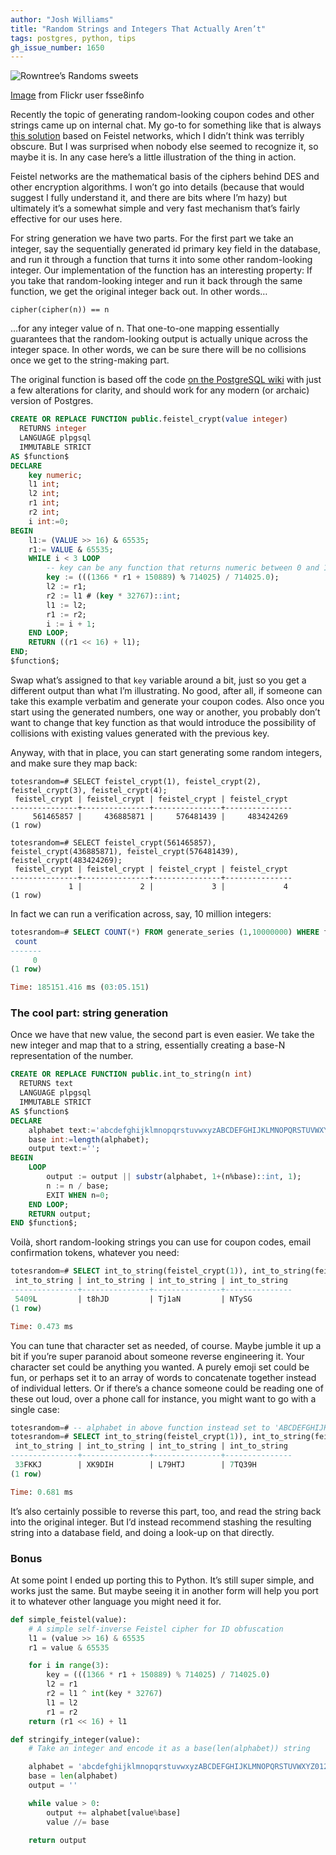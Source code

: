 ```yaml
---
author: "Josh Williams"
title: "Random Strings and Integers That Actually Aren’t"
tags: postgres, python, tips
gh_issue_number: 1650
---
```


![Rowntree’s Randoms sweets](/blog/2020/07/02/random-strings-and-integers-that-actually-arent/banner.jpg)

[Image](https://www.flickr.com/photos/fsse-info/3579540830/) from Flickr user fsse8info

Recently the topic of generating random-looking coupon codes and other strings came up on internal chat. My go-to for something like that is always [this solution](https://wiki.postgresql.org/wiki/Pseudo_encrypt) based on Feistel networks, which I didn’t think was terribly obscure. But I was surprised when nobody else seemed to recognize it, so maybe it is. In any case here’s a little illustration of the thing in action.

Feistel networks are the mathematical basis of the ciphers behind DES and other encryption algorithms. I won’t go into details (because that would suggest I fully understand it, and there are bits where I’m hazy) but ultimately it’s a somewhat simple and very fast mechanism that’s fairly effective for our uses here.

For string generation we have two parts. For the first part we take an integer, say the sequentially generated id primary key field in the database, and run it through a function that turns it into some other random-looking integer. Our implementation of the function has an interesting property: If you take that random-looking integer and run it back through the same function, we get the original integer back out. In other words…

```
cipher(cipher(n)) == n
```

…for any integer value of n. That one-to-one mapping essentially guarantees that the random-looking output is actually unique across the integer space. In other words, we can be sure there will be no collisions once we get to the string-making part.

The original function is based off the code [on the PostgreSQL wiki](https://wiki.postgresql.org/wiki/Pseudo_encrypt) with just a few alterations for clarity, and should work for any modern (or archaic) version of Postgres.

```sql
CREATE OR REPLACE FUNCTION public.feistel_crypt(value integer)
  RETURNS integer
  LANGUAGE plpgsql
  IMMUTABLE STRICT
AS $function$
DECLARE
    key numeric;
    l1 int;
    l2 int;
    r1 int;
    r2 int;
    i int:=0;
BEGIN
    l1:= (VALUE >> 16) & 65535;
    r1:= VALUE & 65535;
    WHILE i < 3 LOOP
        -- key can be any function that returns numeric between 0 and 1
        key := (((1366 * r1 + 150889) % 714025) / 714025.0);
        l2 := r1;
        r2 := l1 # (key * 32767)::int;
        l1 := l2;
        r1 := r2;
        i := i + 1;
    END LOOP;
    RETURN ((r1 << 16) + l1);
END;
$function$;

```

Swap what’s assigned to that `key` variable around a bit, just so you get a different output than what I’m illustrating. No good, after all, if someone can take this example verbatim and generate your coupon codes. Also once you start using the generated numbers, one way or another, you probably don’t want to change that key function as that would introduce the possibility of collisions with existing values generated with the previous key.

Anyway, with that in place, you can start generating some random integers, and make sure they map back:

```
totesrandom=# SELECT feistel_crypt(1), feistel_crypt(2), feistel_crypt(3), feistel_crypt(4);
 feistel_crypt | feistel_crypt | feistel_crypt | feistel_crypt
---------------+---------------+---------------+---------------
     561465857 |     436885871 |     576481439 |     483424269
(1 row)

totesrandom=# SELECT feistel_crypt(561465857), feistel_crypt(436885871), feistel_crypt(576481439), feistel_crypt(483424269);
 feistel_crypt | feistel_crypt | feistel_crypt | feistel_crypt
---------------+---------------+---------------+---------------
             1 |             2 |             3 |             4
(1 row)
```

In fact we can run a verification across, say, 10 million integers:

```sql
totesrandom=# SELECT COUNT(*) FROM generate_series (1,10000000) WHERE feistel_crypt(feistel_crypt(generate_series)) != generate_series;
 count
-------
     0
(1 row)

Time: 185151.416 ms (03:05.151)
```

### The cool part: string generation

Once we have that new value, the second part is even easier. We take the new integer and map that to a string, essentially creating a base-N representation of the number.

```sql
CREATE OR REPLACE FUNCTION public.int_to_string(n int)
  RETURNS text
  LANGUAGE plpgsql
  IMMUTABLE STRICT
AS $function$
DECLARE
    alphabet text:='abcdefghijklmnopqrstuvwxyzABCDEFGHIJKLMNOPQRSTUVWXYZ0123456789';
    base int:=length(alphabet);
    output text:='';
BEGIN
    LOOP
        output := output || substr(alphabet, 1+(n%base)::int, 1);
        n := n / base;
        EXIT WHEN n=0;
    END LOOP;
    RETURN output;
END $function$;
```

Voilà, short random-looking strings you can use for coupon codes, email confirmation tokens, whatever you need:

```sql
totesrandom=# SELECT int_to_string(feistel_crypt(1)), int_to_string(feistel_crypt(2)), int_to_string(feistel_crypt(3)), int_to_string(feistel_crypt(4));
 int_to_string | int_to_string | int_to_string | int_to_string
---------------+---------------+---------------+---------------
 5409L         | t8hJD         | Tj1aN         | NTySG
(1 row)

Time: 0.473 ms
```

You can tune that character set as needed, of course. Maybe jumble it up a bit if you’re super paranoid about someone reverse engineering it. Your character set could be anything you wanted. A purely emoji set could be fun, or perhaps set it to an array of words to concatenate together instead of individual letters. Or if there’s a chance someone could be reading one of these out loud, over a phone call for instance, you might want to go with a single case:

```sql
totesrandom=# -- alphabet in above function instead set to 'ABCDEFGHIJKLMNOPQRSTUVWXYZ0123456789'
totesrandom=# SELECT int_to_string(feistel_crypt(1)), int_to_string(feistel_crypt(2)), int_to_string(feistel_crypt(3)), int_to_string(feistel_crypt(4));
 int_to_string | int_to_string | int_to_string | int_to_string
---------------+---------------+---------------+---------------
 33FKKJ        | XK9DIH        | L79HTJ        | 7TQ39H
(1 row)

Time: 0.681 ms
```

It’s also certainly possible to reverse this part, too, and read the string back into the original integer. But I’d instead recommend stashing the resulting string into a database field, and doing a look-up on that directly.

### Bonus

At some point I ended up porting this to Python. It’s still super simple, and works just the same. But maybe seeing it in another form will help you port it to whatever other language you might need it for.

```python
def simple_feistel(value):
    # A simple self-inverse Feistel cipher for ID obfuscation
    l1 = (value >> 16) & 65535
    r1 = value & 65535

    for i in range(3):
        key = (((1366 * r1 + 150889) % 714025) / 714025.0)
        l2 = r1
        r2 = l1 ^ int(key * 32767)
        l1 = l2
        r1 = r2
    return (r1 << 16) + l1

def stringify_integer(value):
    # Take an integer and encode it as a base(len(alphabet)) string

    alphabet = 'abcdefghijklmnopqrstuvwxyzABCDEFGHIJKLMNOPQRSTUVWXYZ0123456789';
    base = len(alphabet)
    output = ''

    while value > 0:
        output += alphabet[value%base]
        value //= base

    return output
```
